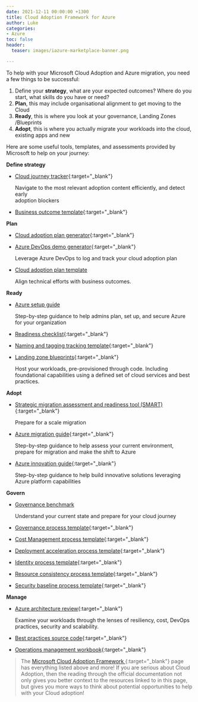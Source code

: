 ```yaml
---
date: 2021-12-11 00:00:00 +1300
title: Cloud Adoption Framework for Azure
author: Luke
categories:
- Azure
toc: false
header:
  teaser: images/iazure-marketplace-banner.png

---
```

To help with your Microsoft Cloud Adoption and Azure migration, you need a few things to be successful:

1. Define your **strategy**, what are your expected outcomes? Where do you start, what skills do you have or need?
2. **Plan**, this may include organisational alignment to get moving to the Cloud
3. **Ready**, this is where you look at your governance, Landing Zones /Blueprints
4. **Adopt**, this is where you actually migrate your workloads into the cloud, existing apps and new

Here are some useful tools, templates, and assessments provided by Microsoft to help on your journey:

**Define strategy**

* [Cloud journey tracker](https://aka.ms/adopt/journeytracker){:target="_blank"}

  Navigate to the most relevant adoption content efficiently, and detect early  
  adoption blockers
* [Business outcome template](https://archcenter.blob.core.windows.net/cdn/business-outcome-template.xlsx){:target="_blank"}

**Plan**

* [Cloud adoption plan generator](https://docs.microsoft.com/en-us/azure/cloud-adoption-framework/plan/template){:target="_blank"}
* [Azure DevOps demo generator](https://azuredevopsdemogenerator.azurewebsites.net/?name=CloudAdoptionPlan){:target="_blank"}

  Leverage Azure DevOps to log and track your cloud adoption plan
* [Cloud adoption plan template](https://archcenter.blob.core.windows.net/cdn/fusion/readiness/Microsoft-Cloud-Adoption-Framework-Strategy-and-Plan-Template.docx)

  Align technical efforts with business outcomes.

**Ready**

* [Azure setup guide](https://aka.ms/adopt/setupguide)

  Step-by-step guidance to help admins plan, set up, and secure Azure for your organization
* [Readiness checklist](https://raw.githubusercontent.com/microsoft/CloudAdoptionFramework/master/ready/readiness-checklist.docx){:target="_blank"}
* [Naming and tagging tracking template](https://archcenter.blob.core.windows.net/cdn/fusion/readiness/CAF%20Readiness%20Naming%20and%20Tagging%20tracking%20template.xlsx){:target="_blank"}
* [Landing zone blueprints](https://docs.microsoft.com/azure/cloud-adoption-framework/ready/landing-zone/first-landing-zone){:target="_blank"}

  Host your workloads, pre-provisioned through code. Including foundational capabilities using a defined set of cloud services and best practices.

**Adopt**

* [Strategic migration assessment and readiness tool (SMART)](https://aka.ms/smarttool){:target="_blank"}

  Prepare for a scale migration
* [Azure migration guide](https://aka.ms/adopt/migration/guide){:target="_blank"}

  Step-by-step guidance to help assess your current environment, prepare for migration and make the shift to Azure
* [Azure innovation guide](https://docs.microsoft.com/en-us/azure/cloud-adoption-framework/innovate/innovation-guide/){:target="_blank"}

  Step-by-step guidance to help build innovative solutions leveraging Azure platform capabilities

**Govern**

* [Governance benchmark](https://aka.ms/adopt/gov/assess)

  Understand your current state and prepare for your cloud journey
* [Governance process template](https://archcenter.blob.core.windows.net/cdn/fusion/governance/Governance%20Discipline%20Template.docx){:target="_blank"}
* [Cost Management process template](https://archcenter.blob.core.windows.net/cdn/fusion/governance/Cost%20Management%20Discipline%20Template.docx){:target="_blank"}
* [Deployment acceleration process template](https://archcenter.blob.core.windows.net/cdn/fusion/governance/Deployment%20Acceleration%20Discipline%20Template.docx){:target="_blank"}
* [Identity process template](https://archcenter.blob.core.windows.net/cdn/fusion/governance/Identity%20Baseline%20Discipline%20Template.docx){:target="_blank"}
* [Resource consistency process template](https://archcenter.blob.core.windows.net/cdn/fusion/governance/Resource%20Consistency%20Discipline%20Template.docx){:target="_blank"}
* [Security baseline process template](https://archcenter.blob.core.windows.net/cdn/fusion/governance/Security%20Baseline%20Discipline%20Template.docx){:target="_blank"}

**Manage**

* [Azure architecture review](https://aka.ms/adopt/architecturereview){:target="_blank"}

  Examine your workloads through the lenses of resiliency, cost, DevOps practices, security and scalability.
* [Best practices source code](https://github.com/microsoft/CloudAdoptionFramework/tree/master/manage/Automation-Best-Practices){:target="_blank"}
* [Operations management workbook](https://raw.githubusercontent.com/microsoft/CloudAdoptionFramework/master/manage/opsmanagementworkbook.xlsx){:target="_blank"}

> The [Microsoft Cloud Adoption Framework ](https://docs.microsoft.com/en-us/azure/cloud-adoption-framework/ "Microsoft Cloud Adoption Framework for Azure"){:target="_blank"} page has everything listed above and more! If you are serious about Cloud Adoption, then the reading through the official documentation not only gives you better context to the resources linked to in this page, but gives you more ways to think about potential opportunities to help with your Cloud adoption!